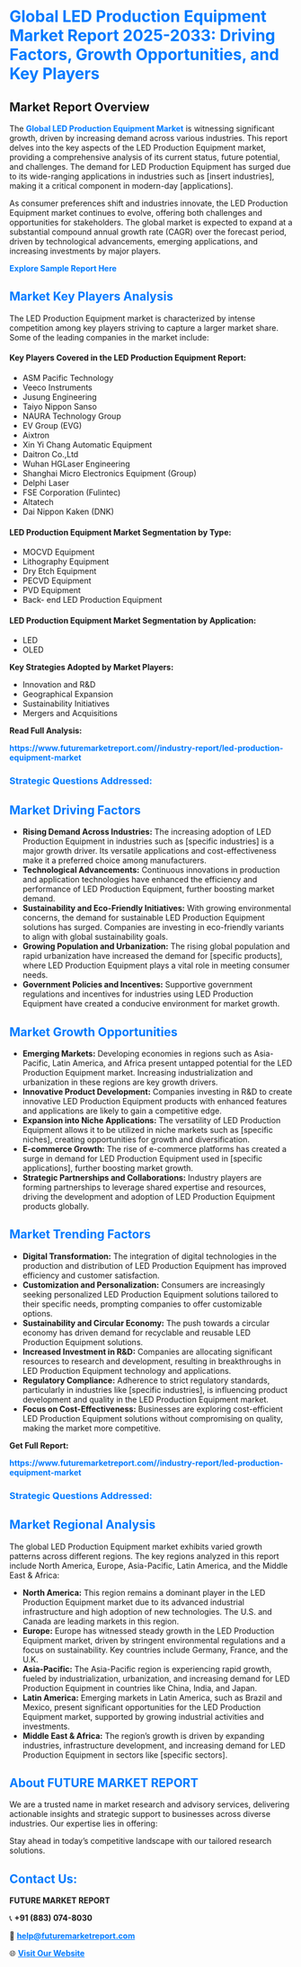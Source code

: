 <h1 style="color: #007BFF;">Global LED Production Equipment Market Report 2025-2033: Driving Factors, Growth Opportunities, and Key Players</h1>

<section id="overview">
<h2>Market Report Overview</h2>
<p>The <a href="https://www.futuremarketreport.com//industry-report/led-production-equipment-market" style="color: #007BFF; text-decoration: none;"><strong>Global LED Production Equipment Market</strong></a> is witnessing significant growth, driven by increasing demand across various industries. This report delves into the key aspects of the LED Production Equipment market, providing a comprehensive analysis of its current status, future potential, and challenges. The demand for LED Production Equipment has surged due to its wide-ranging applications in industries such as [insert industries], making it a critical component in modern-day [applications].</p>
<p>As consumer preferences shift and industries innovate, the LED Production Equipment market continues to evolve, offering both challenges and opportunities for stakeholders. The global market is expected to expand at a substantial compound annual growth rate (CAGR) over the forecast period, driven by technological advancements, emerging applications, and increasing investments by major players.</p>
</section>

<section id="overview">
<p><a href="https://www.futuremarketreport.com//request-sample/reportId=50385" style="color: #007BFF; text-decoration: none;"><strong>Explore Sample Report Here</strong></a></p>
</section>

<section id="key-players">
<h2 style="color: #007BFF;">Market Key Players Analysis</h2>
<p>The LED Production Equipment market is characterized by intense competition among key players striving to capture a larger market share. Some of the leading companies in the market include:</p>
<h4>Key Players Covered in the LED Production Equipment Report:</h4>
<ul><li>ASM Pacific Technology</li><li>Veeco Instruments</li><li>Jusung Engineering</li><li>Taiyo Nippon Sanso</li><li>NAURA Technology Group</li><li>EV Group (EVG)</li><li>Aixtron</li><li>Xin Yi Chang Automatic Equipment</li><li>Daitron Co.,Ltd</li><li>Wuhan HGLaser Engineering</li><li>Shanghai Micro Electronics Equipment (Group)</li><li>Delphi Laser</li><li>FSE Corporation (Fulintec)</li><li>Altatech</li><li>Dai Nippon Kaken (DNK)</li></ul>
<h4>LED Production Equipment Market Segmentation by Type:</h4>
<ul><li>MOCVD Equipment</li><li>Lithography Equipment</li><li>Dry Etch Equipment</li><li>PECVD Equipment</li><li>PVD Equipment</li><li>Back- end LED Production Equipment</li></ul>

<h4>LED Production Equipment Market Segmentation by Application:</h4>
<ul><li>LED</li><li>OLED</li></ul>
<p><strong>Key Strategies Adopted by Market Players:</strong></p>
<ul>
<li>Innovation and R&D</li>
<li>Geographical Expansion</li>
<li>Sustainability Initiatives</li>
<li>Mergers and Acquisitions</li>
</ul>
</section>

<section>
<p><strong>Read Full Analysis: </strong></p><a href="https://www.futuremarketreport.com//industry-report/led-production-equipment-market" style="color: #007BFF; text-decoration: none;"><strong>https://www.futuremarketreport.com//industry-report/led-production-equipment-market</strong></a>
<h3 style="color: #007BFF;">Strategic Questions Addressed:</h3>
</section>

<section id="driving-factors">
<h2 style="color: #007BFF;">Market Driving Factors</h2>
<ul>
<li><strong>Rising Demand Across Industries:</strong> The increasing adoption of LED Production Equipment in industries such as [specific industries] is a major growth driver. Its versatile applications and cost-effectiveness make it a preferred choice among manufacturers.</li>
<li><strong>Technological Advancements:</strong> Continuous innovations in production and application technologies have enhanced the efficiency and performance of LED Production Equipment, further boosting market demand.</li>
<li><strong>Sustainability and Eco-Friendly Initiatives:</strong> With growing environmental concerns, the demand for sustainable LED Production Equipment solutions has surged. Companies are investing in eco-friendly variants to align with global sustainability goals.</li>
<li><strong>Growing Population and Urbanization:</strong> The rising global population and rapid urbanization have increased the demand for [specific products], where LED Production Equipment plays a vital role in meeting consumer needs.</li>
<li><strong>Government Policies and Incentives:</strong> Supportive government regulations and incentives for industries using LED Production Equipment have created a conducive environment for market growth.</li>
</ul>
</section>

<section id="growth-opportunities">
<h2 style="color: #007BFF;">Market Growth Opportunities</h2>
<ul>
<li><strong>Emerging Markets:</strong> Developing economies in regions such as Asia-Pacific, Latin America, and Africa present untapped potential for the LED Production Equipment market. Increasing industrialization and urbanization in these regions are key growth drivers.</li>
<li><strong>Innovative Product Development:</strong> Companies investing in R&D to create innovative LED Production Equipment products with enhanced features and applications are likely to gain a competitive edge.</li>
<li><strong>Expansion into Niche Applications:</strong> The versatility of LED Production Equipment allows it to be utilized in niche markets such as [specific niches], creating opportunities for growth and diversification.</li>
<li><strong>E-commerce Growth:</strong> The rise of e-commerce platforms has created a surge in demand for LED Production Equipment used in [specific applications], further boosting market growth.</li>
<li><strong>Strategic Partnerships and Collaborations:</strong> Industry players are forming partnerships to leverage shared expertise and resources, driving the development and adoption of LED Production Equipment products globally.</li>
</ul>
</section>

<section id="trending-factors">
<h2 style="color: #007BFF;">Market Trending Factors</h2>
<ul>
<li><strong>Digital Transformation:</strong> The integration of digital technologies in the production and distribution of LED Production Equipment has improved efficiency and customer satisfaction.</li>
<li><strong>Customization and Personalization:</strong> Consumers are increasingly seeking personalized LED Production Equipment solutions tailored to their specific needs, prompting companies to offer customizable options.</li>
<li><strong>Sustainability and Circular Economy:</strong> The push towards a circular economy has driven demand for recyclable and reusable LED Production Equipment solutions.</li>
<li><strong>Increased Investment in R&D:</strong> Companies are allocating significant resources to research and development, resulting in breakthroughs in LED Production Equipment technology and applications.</li>
<li><strong>Regulatory Compliance:</strong> Adherence to strict regulatory standards, particularly in industries like [specific industries], is influencing product development and quality in the LED Production Equipment market.</li>
<li><strong>Focus on Cost-Effectiveness:</strong> Businesses are exploring cost-efficient LED Production Equipment solutions without compromising on quality, making the market more competitive.</li>
</ul>
</section>

<section>
<p><strong>Get Full Report: </strong></p><a href="https://www.futuremarketreport.com//industry-report/led-production-equipment-market" style="color: #007BFF; text-decoration: none;"><strong>https://www.futuremarketreport.com//industry-report/led-production-equipment-market</strong></a>
<h3 style="color: #007BFF;">Strategic Questions Addressed:</h3>
</section>


<section id="regional-analysis">
<h2 style="color: #007BFF;">Market Regional Analysis</h2>
<p>The global LED Production Equipment market exhibits varied growth patterns across different regions. The key regions analyzed in this report include North America, Europe, Asia-Pacific, Latin America, and the Middle East & Africa:</p>
<ul>
<li><strong>North America:</strong> This region remains a dominant player in the LED Production Equipment market due to its advanced industrial infrastructure and high adoption of new technologies. The U.S. and Canada are leading markets in this region.</li>
<li><strong>Europe:</strong> Europe has witnessed steady growth in the LED Production Equipment market, driven by stringent environmental regulations and a focus on sustainability. Key countries include Germany, France, and the U.K.</li>
<li><strong>Asia-Pacific:</strong> The Asia-Pacific region is experiencing rapid growth, fueled by industrialization, urbanization, and increasing demand for LED Production Equipment in countries like China, India, and Japan.</li>
<li><strong>Latin America:</strong> Emerging markets in Latin America, such as Brazil and Mexico, present significant opportunities for the LED Production Equipment market, supported by growing industrial activities and investments.</li>
<li><strong>Middle East & Africa:</strong> The region’s growth is driven by expanding industries, infrastructure development, and increasing demand for LED Production Equipment in sectors like [specific sectors].</li>
</ul>
</section>

<footer>
<h2 style="color: #007BFF;">About FUTURE MARKET REPORT</h2>
<p>We are a trusted name in market research and advisory services, delivering actionable insights and strategic support to businesses across diverse industries. Our expertise lies in offering:</p>

<p>Stay ahead in today’s competitive landscape with our tailored research solutions.</p>

<h2 style="color: #007BFF;">Contact Us:</h2>
<p><strong>FUTURE MARKET REPORT</strong></p>
<p>📞 <strong>+91 (883) 074-8030</strong></p>
<p>📧 <strong><a href="mailto:help@futuremarketreport.com" style="color: #007BFF;">help@futuremarketreport.com</a></strong></p>
<p>🌐 <strong><a href="https://www.futuremarketreport.com/" style="color: #007BFF;">Visit Our Website</a></strong></p>
</footer>